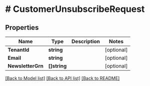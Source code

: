 # # CustomerUnsubscribeRequest


## Properties 


Name | Type | Description | Notes
------------ | ------------- | ------------- | -------------
**TenantId**| **string** |   | [optional]
**Email**| **string** |   | [optional]
**NewsletterGrn**| **[]string** |   | [optional]


[[Back to Model list]](../../README.md#models) [[Back to API list]](../../README.md#endpoints) [[Back to README]](../../README.md)

